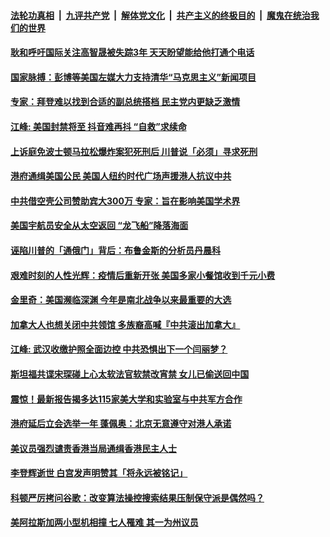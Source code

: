 

####  [法轮功真相](../../../../basic/blob/master/README.md?t=08040831) &nbsp;|&nbsp; [九评共产党](../../../../9ping.md/blob/master/README.md?t=08040831) &nbsp;|&nbsp; [解体党文化](../../../../jtdwh.md/blob/master/README.md?t=08040831)  &nbsp;|&nbsp; [共产主义的终极目的](../../../../gczydzjmd.md/blob/master/README.md?t=08040831) &nbsp;|&nbsp; [魔鬼在统治我们的世界](../../../../mgztzwmdsj.md/blob/master/README.md?t=08040831) 

#### [耿和呼吁国际关注高智晟被失踪3年 天天盼望能给他打通个电话](../pages/soh6/407785.md?t=08040831) 
#### [国家脉搏：彭博等美国左媒大力支持清华“马克思主义”新闻项目](../pages/soh6/407791.md?t=08040831) 
#### [专家：拜登难以找到合适的副总统搭档 民主党内更缺乏激情](../pages/soh6/407782.md?t=08040831) 
#### [江峰: 美国封禁将至  抖音难再抖  “自救”求续命](../pages/soh6/407776.md?t=08040831) 
#### [上诉庭免波士顿马拉松爆炸案犯死刑后 川普说「必须」寻求死刑 ](../pages/soh6/407767.md?t=08040831) 
#### [港府通缉美国公民  美国人纽约时代广场声援港人抗议中共](../pages/soh6/407740.md?t=08040831) 
#### [中共借空壳公司赞助宾大300万 专家：旨在影响美国学术界](../pages/soh6/407743.md?t=08040831) 
#### [美国宇航员安全从太空返回 “龙飞船”降落海面](../pages/soh6/407593.md?t=08040831) 
#### [诬陷川普的「通俄门」背后：布鲁金斯的分析员丹晨科](../pages/soh6/407524.md?t=08040831) 
#### [艰难时刻的人性光辉：疫情后重新开张 美国多家小餐馆收到千元小费](../pages/soh6/407512.md?t=08040831) 
#### [金里奇：美国濒临深渊 今年是南北战争以来最重要的大选](../pages/soh6/407506.md?t=08040831) 
#### [加拿大人也想关闭中共领馆 多族裔高喊『中共滚出加拿大』](../pages/soh6/407464.md?t=08040831) 
#### [江峰: 武汉收缴护照全面边控 中共恐惧出下一个闫丽梦？ ](../pages/soh6/407482.md?t=08040831) 
#### [斯坦福共谍宋琛碰上心太软法官软禁改宵禁  女儿已偷送回中国](../pages/soh6/407443.md?t=08040831) 
#### [震惊！最新报告揭多达115家美大学和实验室与中共军方合作](../pages/soh6/407452.md?t=08040831) 
#### [港府延后立会选举一年 蓬佩奥：北京无意遵守对港人承诺](../pages/soh6/407254.md?t=08040831) 
#### [美议员强烈谴责香港当局通缉香港民主人士](../pages/soh6/407203.md?t=08040831) 
#### [李登辉逝世  白宫发声明赞其「将永远被铭记」](../pages/soh6/407176.md?t=08040831) 
#### [科顿严厉拷问谷歌：改变算法操控搜索结果压制保守派是偶然吗？](../pages/soh6/407146.md?t=08040831) 
#### [美阿拉斯加两小型机相撞 七人罹难 其一为州议员](../pages/soh6/407119.md?t=08040831) 
